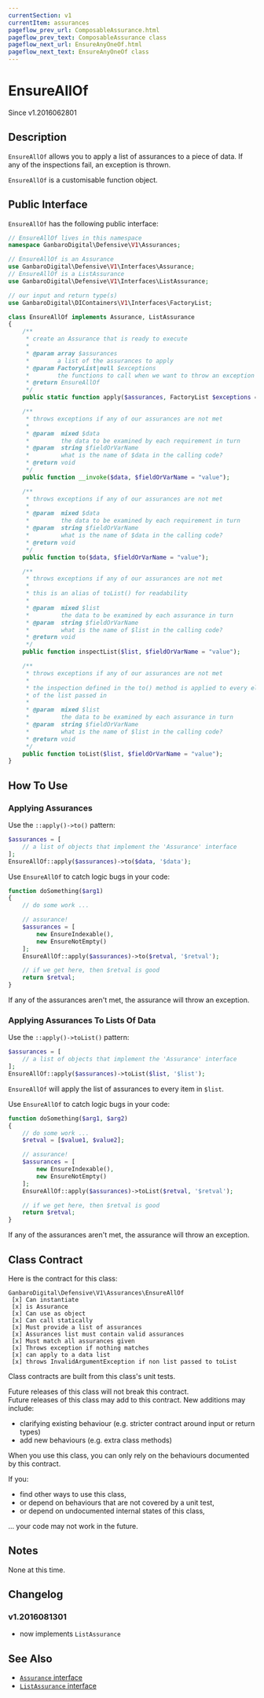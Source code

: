 ```yaml
---
currentSection: v1
currentItem: assurances
pageflow_prev_url: ComposableAssurance.html
pageflow_prev_text: ComposableAssurance class
pageflow_next_url: EnsureAnyOneOf.html
pageflow_next_text: EnsureAnyOneOf class
---
```


# EnsureAllOf

<div class="callout info" markdown="1">
Since v1.2016062801
</div>

## Description

`EnsureAllOf` allows you to apply a list of assurances to a piece of data. If any of the inspections fail, an exception is thrown.

`EnsureAllOf` is a customisable function object.

## Public Interface

`EnsureAllOf` has the following public interface:

```php
// EnsureAllOf lives in this namespace
namespace GanbaroDigital\Defensive\V1\Assurances;

// EnsureAllOf is an Assurance
use GanbaroDigital\Defensive\V1\Interfaces\Assurance;
// EnsureAllOf is a ListAssurance
use GanbaroDigital\Defensive\V1\Interfaces\ListAssurance;

// our input and return type(s)
use GanbaroDigital\DIContainers\V1\Interfaces\FactoryList;

class EnsureAllOf implements Assurance, ListAssurance
{
    /**
     * create an Assurance that is ready to execute
     *
     * @param array $assurances
     *        a list of the assurances to apply
     * @param FactoryList|null $exceptions
     *        the functions to call when we want to throw an exception
     * @return EnsureAllOf
     */
    public static function apply($assurances, FactoryList $exceptions = null);

    /**
     * throws exceptions if any of our assurances are not met
     *
     * @param  mixed $data
     *         the data to be examined by each requirement in turn
     * @param  string $fieldOrVarName
     *         what is the name of $data in the calling code?
     * @return void
     */
    public function __invoke($data, $fieldOrVarName = "value");

    /**
     * throws exceptions if any of our assurances are not met
     *
     * @param  mixed $data
     *         the data to be examined by each requirement in turn
     * @param  string $fieldOrVarName
     *         what is the name of $data in the calling code?
     * @return void
     */
    public function to($data, $fieldOrVarName = "value");

    /**
     * throws exceptions if any of our assurances are not met
     *
     * this is an alias of toList() for readability
     *
     * @param  mixed $list
     *         the data to be examined by each assurance in turn
     * @param  string $fieldOrVarName
     *         what is the name of $list in the calling code?
     * @return void
     */
    public function inspectList($list, $fieldOrVarName = "value");

    /**
     * throws exceptions if any of our assurances are not met
     *
     * the inspection defined in the to() method is applied to every element
     * of the list passed in
     *
     * @param  mixed $list
     *         the data to be examined by each assurance in turn
     * @param  string $fieldOrVarName
     *         what is the name of $list in the calling code?
     * @return void
     */
    public function toList($list, $fieldOrVarName = "value");
}
```

## How To Use

### Applying Assurances

Use the `::apply()->to()` pattern:

```php
$assurances = [
    // a list of objects that implement the 'Assurance' interface
];
EnsureAllOf::apply($assurances)->to($data, '$data');
```

Use `EnsureAllOf` to catch logic bugs in your code:

```php
function doSomething($arg1)
{
    // do some work ...

    // assurance!
    $assurances = [
        new EnsureIndexable(),
        new EnsureNotEmpty()
    ];
    EnsureAllOf::apply($assurances)->to($retval, '$retval');

    // if we get here, then $retval is good
    return $retval;
}
```

If any of the assurances aren't met, the assurance will throw an exception.

### Applying Assurances To Lists Of Data

Use the `::apply()->toList()` pattern:

```php
$assurances = [
    // a list of objects that implement the 'Assurance' interface
];
EnsureAllOf::apply($assurances)->toList($list, '$list');
```

`EnsureAllOf` will apply the list of assurances to every item in `$list`.

Use `EnsureAllOf` to catch logic bugs in your code:

```php
function doSomething($arg1, $arg2)
{
    // do some work ...
    $retval = [$value1, $value2];

    // assurance!
    $assurances = [
        new EnsureIndexable(),
        new EnsureNotEmpty()
    ];
    EnsureAllOf::apply($assurances)->toList($retval, '$retval');

    // if we get here, then $retval is good
    return $retval;
}
```

If any of the assurances aren't met, the assurance will throw an exception.

## Class Contract

Here is the contract for this class:

    GanbaroDigital\Defensive\V1\Assurances\EnsureAllOf
     [x] Can instantiate
     [x] is Assurance
     [x] Can use as object
     [x] Can call statically
     [x] Must provide a list of assurances
     [x] Assurances list must contain valid assurances
     [x] Must match all assurances given
     [x] Throws exception if nothing matches
     [x] can apply to a data list
     [x] throws InvalidArgumentException if non list passed to toList

Class contracts are built from this class's unit tests.

<div class="callout success">
Future releases of this class will not break this contract.
</div>

<div class="callout info" markdown="1">
Future releases of this class may add to this contract. New additions may include:

* clarifying existing behaviour (e.g. stricter contract around input or return types)
* add new behaviours (e.g. extra class methods)
</div>

<div class="callout warning" markdown="1">
When you use this class, you can only rely on the behaviours documented by this contract.

If you:

* find other ways to use this class,
* or depend on behaviours that are not covered by a unit test,
* or depend on undocumented internal states of this class,

... your code may not work in the future.
</div>

## Notes

None at this time.

## Changelog

### v1.2016081301

* now implements `ListAssurance`

## See Also

* [`Assurance` interface](../Interfaces/Assurance.html)
* [`ListAssurance` interface](../Interfaces/ListAssurance.html)
